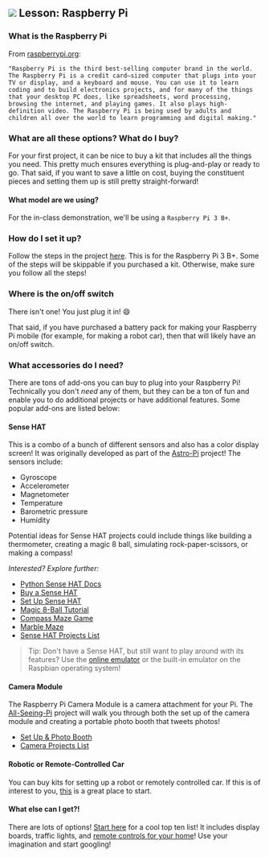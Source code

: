 ## ![](https://ga-dash.s3.amazonaws.com/production/assets/logo-9f88ae6c9c3871690e33280fcf557f33.png) Lesson: Raspberry Pi

### What is the Raspberry Pi

From [raspberrypi.org](https://www.raspberrypi.org/documentation/faqs/#introduction):

```
"Raspberry Pi is the third best-selling computer brand in the world. The Raspberry Pi is a credit card–sized computer that plugs into your TV or display, and a keyboard and mouse. You can use it to learn coding and to build electronics projects, and for many of the things that your desktop PC does, like spreadsheets, word processing, browsing the internet, and playing games. It also plays high-definition video. The Raspberry Pi is being used by adults and children all over the world to learn programming and digital making."
```

### What are all these options? What do I buy?

For your first project, it can be nice to buy a kit that includes all the things you need. This pretty much ensures everything is plug-and-play or ready to go. That said, if you want to save a little on cost, buying the constituent pieces and setting them up is still pretty straight-forward!

#### What model are we using?

For the in-class demonstration, we'll be using a `Raspberry Pi 3 B+`.

### How do I set it up?

Follow the steps in the project [here](https://projects.raspberrypi.org/en/projects/raspberry-pi-setting-up). This is for the Raspberry Pi 3 B+. Some of the steps will be skippable if you purchased a kit. Otherwise, make sure you follow all the steps!

### Where is the on/off switch

There isn't one! You just plug it in! 😄

That said, if you have purchased a battery pack for making your Raspberry Pi mobile (for example, for making a robot car), then that will likely have an on/off switch.

### What accessories do I need?

There are tons of add-ons you can buy to plug into your Raspberry Pi! Technically you don't *need* any of them, but they can be a ton of fun and enable you to do additional projects or have additional features. Some popular add-ons are listed below:

#### Sense HAT

This is a combo of a bunch of different sensors and also has a color display screen! It was originally developed as part of the [Astro-Pi](https://astro-pi.org/) project! The sensors include:

* Gyroscope
* Accelerometer
* Magnetometer
* Temperature
* Barometric pressure
* Humidity

Potential ideas for Sense HAT projects could include things like building a thermometer, creating a magic 8 ball, simulating rock-paper-scissors, or making a compass! 

*Interested? Explore further:*

* [Python Sense HAT Docs](https://pythonhosted.org/sense-hat/)
* [Buy a Sense HAT](https://www.raspberrypi.org/products/sense-hat/)
* [Set Up Sense HAT](https://projects.raspberrypi.org/en/projects/getting-started-with-the-sense-hat)
* [Magic 8-Ball Tutorial](https://projects.raspberrypi.org/en/projects/magic-8-ball)
* [Compass Maze Game](https://projects.raspberrypi.org/en/projects/compass-maze)
* [Marble Maze](https://projects.raspberrypi.org/en/projects/sense-hat-marble-maze)
* [Sense HAT Projects List](https://projects.raspberrypi.org/en/projects?hardware[]=sense-hat)

> Tip: Don't have a Sense HAT, but still want to play around with its features? Use the [online emulator](https://trinket.io/sense-hat) or the built-in emulator on the Raspbian operating system!

#### Camera Module

The Raspberry Pi Camera Module is a camera attachment for your Pi. The [All-Seeing-Pi](https://projects.raspberrypi.org/en/projects/the-all-seeing-pi) project will walk you through both the set up of the camera module and creating a portable photo booth that tweets photos!

* [Set Up & Photo Booth](https://projects.raspberrypi.org/en/projects/the-all-seeing-pi)
* [Camera Projects List](https://projects.raspberrypi.org/en/projects?hardware%5B%5D=pi-camera)

#### Robotic or Remote-Controlled Car

You can buy kits for setting up a robot or remotely controlled car. If this is of interest to you, [this](https://projects.raspberrypi.org/en/projects/build-a-buggy) is a great place to start.

#### What else can I get?!

There are lots of options! [Start here](https://opensource.com/life/16/7/top-10-Raspberry-Pi-boards) for a cool top ten list! It includes display boards, traffic lights, and [remote controls for your home](https://energenie4u.co.uk/index.php/catalogue/product/ENER002-2PI)! Use your imagination and start googling!

